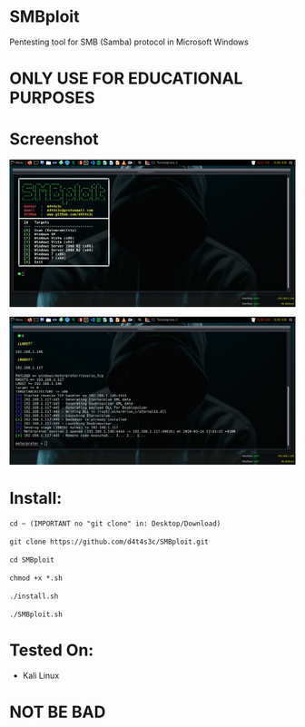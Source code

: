 # SMBploit
Pentesting tool for SMB (Samba) protocol in Microsoft Windows

# ONLY USE FOR EDUCATIONAL PURPOSES

# Screenshot

![](/screenshot/screenshot1.png)

![](/screenshot/screenshot2.png)

# Install:
```
cd ~ (IMPORTANT no "git clone" in: Desktop/Download)

git clone https://github.com/d4t4s3c/SMBploit.git

cd SMBploit

chmod +x *.sh

./install.sh

./SMBploit.sh
```
# Tested On:

- Kali Linux

# NOT BE BAD


